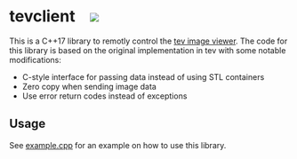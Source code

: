 # tevclient &nbsp;&nbsp; ![](https://github.com/westlicht/tevclient/workflows/CI/badge.svg)

This is a C++17 library to remotly control the [tev image viewer](https://github.com/Tom94/tev). The code for this library is based on the original implementation in tev with some notable modifications:

- C-style interface for passing data instead of using STL containers
- Zero copy when sending image data
- Use error return codes instead of exceptions

## Usage

See [example.cpp](example/example.cpp) for an example on how to use this library.

